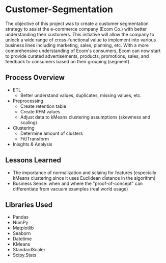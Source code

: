 # Customer-Segmentation

The objective of this project was to create a customer segmentation strategy to assist the e-commerce company (Ecom Co.) with better understanding their customers. This initiative will allow the company to unlock a wide range of cross-functional value to implement into various business lines including marketing, sales, planning, etc. With a more comprehensive understanding of Ecom's consumers, Ecom can now start to provide curated advertisements, products, promotions, sales, and feedback to consumers based on their grouping (segment).

## Process Overview
- ETL
  - Better understand values, duplicates, missing values, etc.
- Preprocessing
  - Create retention table
  - Create RFM values
  - Adjust data to kMeans clustering assumptions (skewness and scaling)
- Clustering
  - Determine amount of clusters
  - Fit/Transform
- Inisghts & Analysis

## Lessons Learned
- The importance of normalization and sclaing for features (especially kMeans clustering since it uses Euclidean distance in the algorithm)
- Business Sense: when and where the "proof-of-concept" can differentiate from vacuum examples (real world usage)

## Libraries Used
- Pandas
- NumPy
- Matplotlib
- Seaborn
- Datetime
- KMeans
- StandardScaler
- Scipy.Stats
